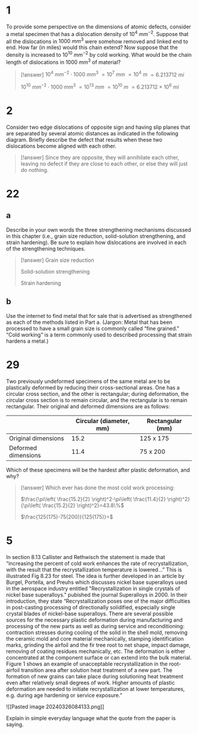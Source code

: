# 1

To provide some perspective on the dimensions of atomic defects, consider a metal specimen that has a dislocation density of $10^4~ mm^{-2}$. Suppose that all the dislocations in $1000~ mm^3$ were somehow removed and linked end to end. How far (in miles) would this chain extend? Now suppose that the density is increased to $10^{10}~ mm^{−2}$ by cold working. What would be the chain length of dislocations in $1000~ mm^3$ of material?

> [!answer]
> $10^4~ mm^{-2}\cdot1000~ mm^3$
> $=10^7~ mm$
> $=10^4~ m$
> $=6.213712~mi$
> 
> $10^{10}~ mm^{-2}\cdot1000~ mm^3$
> $=10^{13}~ mm$
> $=10^{10}~ m$
> $=6.213712\times10^{6}~mi$

# 2

Consider two edge dislocations of opposite sign and having slip planes that are separated by several atomic distances as indicated in the following diagram. Briefly describe the defect that results when these two dislocations become aligned with each other.

> [!answer]
> Since they are opposite, they will annihilate each other, leaving no defect if they are close to each other, or else they will just do nothing.

# 22

## a

Describe in your own words the three strengthening mechanisms discussed in this chapter (i.e., grain size reduction, solid-solution strengthening, and strain hardening). Be sure to explain how dislocations are involved in each of the strengthening techniques.

> [!answer]
> Grain size reduction
> 
> Solid-solution strengthening
> 
> Strain hardening

## b

Use the internet to find metal that for sale that is advertised as strengthened as each of the methods listed in Part a. (Jargon: Metal that has been processed to have a small grain size is commonly called “fine grained.” “Cold working” is a term commonly used to described processing that strain hardens a metal.)

# 29

Two previously undeformed specimens of the same metal are to be plastically deformed by reducing their cross-sectional areas. One has a circular cross section, and the other is rectangular; during deformation, the circular cross section is to remain circular, and the rectangular is to remain rectangular. Their original and deformed dimensions are as follows:

|                     | Circular (diameter, mm) | Rectangular (mm) |
| ------------------- | ----------------------- | ---------------- |
| Original dimensions | 15.2                    | 125 x 175        |
| Deformed dimensions | 11.4                    | 75 x 200         |

Which of these specimens will be the hardest after plastic deformation, and why?

> [!answer]
> Which ever has done the most cold work processing:
> 
> $\frac{\pi\left( \frac{15.2}{2} \right)^2-\pi\left( \frac{11.4}{2} \right)^2}{\pi\left( \frac{15.2}{2} \right)^2}=43.8\%$
> 
> $\frac{125(175)-75(200)}{125(175)}=$

# 5

In section 8.13 Callister and Rethwisch the statement is made that “increasing the percent of cold work enhances the rate of recrystallization, with the result that the recrystallization temperature is lowered...” This is illustrated Fig 8.23 for steel. The idea is further developed in an article by Burgel, Portella, and Preuhs which discusses nickel base superalloys used in the aerospace industry entitled "Recrystallization in single crystals of nickel base superalloys." pubished the journal Superalloys in 2000. In their introduction, they state “Recrystallization poses one of the major difficulties in post-casting processing of directionally solidified, especially single crystal blades of nickel-base superalloys. There are several possible sources for the necessary plastic deformation during manufacturing and processing of the new parts as well as during service and reconditioning: contraction stresses during cooling of the solid in the shell mold, removing the ceramic mold and core material mechanically, stamping identification marks, grinding the airfoil and the fir tree root to net shape, impact damage, removing of coating residues mechanically, etc. The deformation is either concentrated at the component surface or can extend into the bulk material. Figure 1 shows an example of unacceptable recrystallization in the root-airfoil transition area after solution heat treatment of a new part. The formation of new grains can take place during solutioning heat treatment even after relatively small degrees of work. Higher amounts of plastic deformation are needed to initiate recrystallization at lower temperatures, e.g. during age hardening or service exposure.”

![[Pasted image 20240326084133.png]]

Explain in simple everyday language what the quote from the paper is saying.
